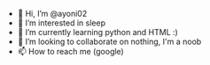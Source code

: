 - 👋 Hi, I’m @ayoni02
- 👀 I’m interested in sleep
- 🌱 I’m currently learning python and HTML :)
- 💞️ I’m looking to collaborate on nothing, I'm a noob
- 📫 How to reach me (google)

<!---
ayoni02/ayoni02 is a ✨ special ✨ repository because its `README.md` (this file) appears on your GitHub profile.
You can click the Preview link to take a look at your changes.
--->
